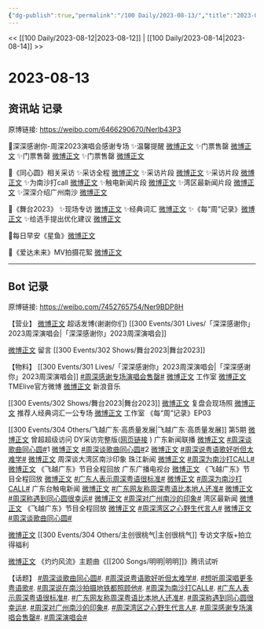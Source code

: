 ```yaml
---
{"dg-publish":true,"permalink":"/100 Daily/2023-08-13/","title":"2023-08-13","created":"2023-08-14T20:25:06.943+08:00","updated":"2023-08-25T13:01:02.560+08:00"}
---
```



<< [[100 Daily/2023-08-12\|2023-08-12]] | [[100 Daily/2023-08-14\|2023-08-14]] >>

# 2023-08-13

## 资讯站 记录

原博链接: https://weibo.com/6466290670/Nerlb43P3

🌟深深感谢你-周深2023演唱会感谢专场
✨温馨提醒 [微博正文](https://weibo.com/6466290670/4934397033715981)
✨门票售罄 [微博正文](https://weibo.com/6466290670/4934395703857357)
✨门票售罄 [微博正文](https://weibo.com/6466290670/4934395192154228)
✨门票售罄 [微博正文](https://weibo.com/6466290670/4934393204053441)

🌟《同心圆》相关采访
✨采访全程 [微博正文](https://weibo.com/6466290670/4934288896689646)
✨采访片段 [微博正文](https://weibo.com/6466290670/4934289408397163)
✨采访片段 [微博正文](https://weibo.com/6466290670/4934265638228700)
✨为南沙打call [微博正文](https://weibo.com/6466290670/4934263722479239)
✨触电新闻片段 [微博正文](https://weibo.com/6466290670/4934334006692933)
✨湾区最新闻片段 [微博正文](https://weibo.com/6466290670/4934333435746455)
✨深深介绍广州南沙 [微博正文](https://weibo.com/6466290670/4934244771563534)

🌟《舞台2023》
✨现场专访 [微博正文](https://weibo.com/6466290670/4934334878846531)
✨经典词汇 [微博正文](https://weibo.com/6466290670/4934246341280681)
✨《每“周”记录》[微博正文](https://weibo.com/6466290670/4934373231827210)
✨给选手提出优化建议 [微博正文](https://weibo.com/6466290670/4934216401554101)

🌟每日早安《星鱼》[微博正文](https://weibo.com/6466290670/4934205941220291)

🌟《爱达未来》MV拍摄花絮 [微博正文](https://weibo.com/6466290670/4934245192045076)

---
## Bot 记录

原博链接: https://weibo.com/7452765754/Ner9BDP8H

【营业】
[微博正文](https://weibo.com/1736988591/4934418319546091) 超话发博(谢谢你们) [[300 Events/301 Lives/「深深感谢你」2023周深演唱会\|「深深感谢你」2023周深演唱会]]

[微博正文](http://weibo.com/1736988591/NegCjl6Jz) 留言 [[300 Events/302 Shows/舞台2023\|舞台2023]]

【物料】
[[300 Events/301 Lives/「深深感谢你」2023周深演唱会\|「深深感谢你」2023周深演唱会]]
[#周深感谢专场演唱会售罄#](https://s.weibo.com/weibo?q=%23%E5%91%A8%E6%B7%B1%E6%84%9F%E8%B0%A2%E4%B8%93%E5%9C%BA%E6%BC%94%E5%94%B1%E4%BC%9A%E5%94%AE%E7%BD%84%23)
[微博正文](http://weibo.com/7478855230/NeqHFqa6P) 工作室
[微博正文](http://weibo.com/7404473132/NeqIQ8RgV) TMElive官方微博
[微博正文](https://weibo.com/1266269835/NeqDoshVj) 新浪音乐

[[300 Events/302 Shows/舞台2023\|舞台2023]]
[微博正文](http://weibo.com/7837775023/Nem6orOvR) 复盘会现场照
[微博正文](https://weibo.com/7837775023/NemShAd11) 推荐人经典词汇一公专场
[微博正文](http://weibo.com/7478855230/NepP7BdOW) 工作室 《每“周”记录》EP03

[[300 Events/304 Others/飞越广东·高质量发展\|飞越广东·高质量发展]] 第5期
[微博正文](https://weibo.com/6108895035/NemWt6gdr) 曾超超级访问 DY采访完整版([网页链接](https://weibo.cn/sinaurl?u=https%3A%2F%2Fwww.douyin.com%2Fvideo%2F7266651218582195493) )
广东新闻联播
[微博正文](https://weibo.com/1887724290/NenjxuhT0) [#周深谈歌曲同心圆#](https://s.weibo.com/weibo?q=%23%E5%91%A8%E6%B7%B1%E8%B0%88%E6%AD%8C%E6%9B%B2%E5%90%8C%E5%BF%83%E5%9C%86%23)1
[微博正文](https://weibo.com/1887724290/NeouJnIkg) [#周深谈歌曲同心圆#](https://s.weibo.com/weibo?q=%23%E5%91%A8%E6%B7%B1%E8%B0%88%E6%AD%8C%E6%9B%B2%E5%90%8C%E5%BF%83%E5%9C%86%23)2
[微博正文](https://weibo.com/1887724290/NeowCoBDf) [#周深说粤语歌好听但太难学#](https://s.weibo.com/weibo?q=%23%E5%91%A8%E6%B7%B1%E8%AF%B4%E7%B2%A4%E8%AF%AD%E6%AD%8C%E5%A5%BD%E5%90%AC%E4%BD%86%E5%A4%AA%E9%9A%BE%E5%AD%A6%23)
[微博正文](https://weibo.com/1887724290/NeoWCzGve) 周深谈大湾区南沙印象
珠江新闻
[微博正文](https://weibo.com/2434045277/NemoVpJCq) [#周深为南沙打CALL#](https://s.weibo.com/weibo?q=%23%E5%91%A8%E6%B7%B1%E4%B8%BA%E5%8D%97%E6%B2%99%E6%89%93CALL%23)
[微博正文](https://weibo.com/2434045277/NemSyrWDw) 《飞越广东》节目全程回放
广东广播电视台
[微博正文](https://weibo.com/1726426884/NemPQydId) 《飞越广东》节目全程回放
[微博正文](https://weibo.com/1726426884/NenYxDvkQ) [#广东人表示周深粤语很标准#](https://s.weibo.com/weibo?q=%23%E5%B9%BF%E4%B8%9C%E4%BA%BA%E8%A1%A8%E7%A4%BA%E5%91%A8%E6%B7%B1%E7%B2%A4%E8%AF%AD%E5%BE%88%E6%A0%87%E5%87%86%23)
[微博正文](https://weibo.com/1726426884/Nepw0iGx0) [#周深为南沙打CALL#](https://s.weibo.com/weibo?q=%23%E5%91%A8%E6%B7%B1%E4%B8%BA%E5%8D%97%E6%B2%99%E6%89%93CALL%23)
广东台触电新闻
[微博正文](https://weibo.com/6054450374/NenuksQuE) [#广东网友称周深粤语比本地人还准#](https://s.weibo.com/weibo?q=%23%E5%B9%BF%E4%B8%9C%E7%BD%91%E5%8F%8B%E7%A7%B0%E5%91%A8%E6%B7%B1%E7%B2%A4%E8%AF%AD%E6%AF%94%E6%9C%AC%E5%9C%B0%E4%BA%BA%E8%BF%98%E5%87%86%23)
[微博正文](https://weibo.com/6054450374/Nenuqbmeb) [#周深称遇到同心圆很幸运#](https://s.weibo.com/weibo?q=%23%E5%91%A8%E6%B7%B1%E7%A7%B0%E9%81%87%E5%88%B0%E5%90%8C%E5%BF%83%E5%9C%86%E5%BE%88%E5%B9%B8%E8%BF%90%23)
[微博正文](https://weibo.com/6054450374/NeoLgpcTh) [#周深对广州南沙的印象#](https://s.weibo.com/weibo?q=%23%E5%91%A8%E6%B7%B1%E5%AF%B9%E5%B9%BF%E5%B7%9E%E5%8D%97%E6%B2%99%E7%9A%84%E5%8D%B0%E8%B1%A1%23)
湾区最新闻
[微博正文](https://weibo.com/1747522104/NemSCz03s) 《飞越广东》节目全程回放
[微博正文](https://weibo.com/1747522104/NeoYMvDlD) [#周深湾区之心野生代言人#](https://s.weibo.com/weibo?q=%23%E5%91%A8%E6%B7%B1%E6%B9%BE%E5%8C%BA%E4%B9%8B%E5%BF%83%E9%87%8E%E7%94%9F%E4%BB%A3%E8%A8%80%E4%BA%BA%23)
[微博正文](https://weibo.com/1747522104/NepeVlBGe) [#周深谈歌曲同心圆#](https://s.weibo.com/weibo?q=%23%E5%91%A8%E6%B7%B1%E8%B0%88%E6%AD%8C%E6%9B%B2%E5%90%8C%E5%BF%83%E5%9C%86%23)

[微博正文](http://weibo.com/7496497041/Nep9Anqsh) [[300 Events/304 Others/主创很桃气\|主创很桃气]] 专访文字版+拍立得福利

[微博正文](http://weibo.com/2118679500/Nep4bh51o) 《灼灼风流》主题曲《[[200 Songs/明明\|明明]]》腾讯试听

【话题】
[#周深谈歌曲同心圆#](https://s.weibo.com/weibo?q=%23%E5%91%A8%E6%B7%B1%E8%B0%88%E6%AD%8C%E6%9B%B2%E5%90%8C%E5%BF%83%E5%9C%86%23).
[#周深说粤语歌好听但太难学#](https://s.weibo.com/weibo?q=%23%E5%91%A8%E6%B7%B1%E8%AF%B4%E7%B2%A4%E8%AF%AD%E6%AD%8C%E5%A5%BD%E5%90%AC%E4%BD%86%E5%A4%AA%E9%9A%BE%E5%AD%A6%23).
[#想听周深唱更多粤语歌#](https://s.weibo.com/weibo?q=%23%E6%83%B3%E5%90%AC%E5%91%A8%E6%B7%B1%E5%94%B1%E6%9B%B4%E5%A4%9A%E7%B2%A4%E8%AF%AD%E6%AD%8C%23).
[#周深说在南沙拍摄地铁都照顾他#](https://s.weibo.com/weibo?q=%23%E5%91%A8%E6%B7%B1%E8%AF%B4%E5%9C%A8%E5%8D%97%E6%B2%99%E6%8B%8D%E6%91%84%E5%9C%B0%E9%93%81%E9%83%BD%E7%85%A7%E9%A1%BE%E4%BB%96%23).
[#周深为南沙打CALL#](https://s.weibo.com/weibo?q=%23%E5%91%A8%E6%B7%B1%E4%B8%BA%E5%8D%97%E6%B2%99%E6%89%93CALL%23).
[#广东人表示周深粤语很标准#](https://s.weibo.com/weibo?q=%23%E5%B9%BF%E4%B8%9C%E4%BA%BA%E8%A1%A8%E7%A4%BA%E5%91%A8%E6%B7%B1%E7%B2%A4%E8%AF%AD%E5%BE%88%E6%A0%87%E5%87%86%23).
[#广东网友称周深粤语比本地人还准#](https://s.weibo.com/weibo?q=%23%E5%B9%BF%E4%B8%9C%E7%BD%91%E5%8F%8B%E7%A7%B0%E5%91%A8%E6%B7%B1%E7%B2%A4%E8%AF%AD%E6%AF%94%E6%9C%AC%E5%9C%B0%E4%BA%BA%E8%BF%98%E5%87%86%23).
[#周深称遇到同心圆很幸运#](https://s.weibo.com/weibo?q=%23%E5%91%A8%E6%B7%B1%E7%A7%B0%E9%81%87%E5%88%B0%E5%90%8C%E5%BF%83%E5%9C%86%E5%BE%88%E5%B9%B8%E8%BF%90%23).
[#周深对广州南沙的印象#](https://s.weibo.com/weibo?q=%23%E5%91%A8%E6%B7%B1%E5%AF%B9%E5%B9%BF%E5%B7%9E%E5%8D%97%E6%B2%99%E7%9A%84%E5%8D%B0%E8%B1%A1%23).
[#周深湾区之心野生代言人#](https://s.weibo.com/weibo?q=%23%E5%91%A8%E6%B7%B1%E6%B9%BE%E5%8C%BA%E4%B9%8B%E5%BF%83%E9%87%8E%E7%94%9F%E4%BB%A3%E8%A8%80%E4%BA%BA%23).
[#周深感谢专场演唱会售罄#](https://s.weibo.com/weibo?q=%23%E5%91%A8%E6%B7%B1%E6%84%9F%E8%B0%A2%E4%B8%93%E5%9C%BA%E6%BC%94%E5%94%B1%E4%BC%9A%E5%94%AE%E7%BD%84%23).
[#周深演唱会#](https://s.weibo.com/weibo?q=%23%E5%91%A8%E6%B7%B1%E6%BC%94%E5%94%B1%E4%BC%9A%23)
